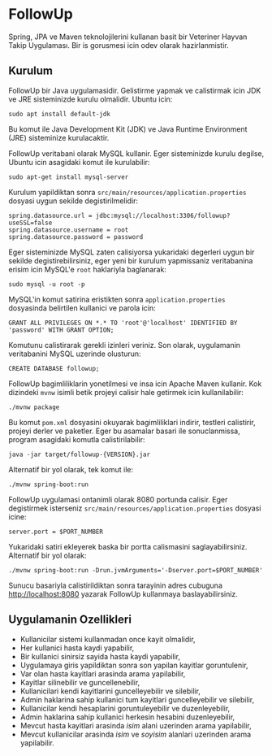 # FollowUp

Spring, JPA ve Maven teknolojilerini kullanan basit bir Veteriner Hayvan Takip Uygulaması. Bir is gorusmesi icin odev 
olarak hazirlanmistir.

## Kurulum

FollowUp bir Java uygulamasidir. Gelistirme yapmak ve calistirmak icin JDK ve JRE sisteminizde kurulu olmalidir. Ubuntu icin:

`
sudo apt install default-jdk
`

Bu komut ile Java Development Kit (JDK) ve Java Runtime Environment (JRE) sisteminize kurulacaktir. 

FollowUp veritabani olarak MySQL kullanir. Eger sisteminizde kurulu degilse, Ubuntu icin asagidaki komut ile kurulabilir:

`
sudo apt-get install mysql-server
`

Kurulum yapildiktan sonra `src/main/resources/application.properties` dosyasi uygun sekilde degistirilmelidir:

```
spring.datasource.url = jdbc:mysql://localhost:3306/followup?useSSL=false
spring.datasource.username = root
spring.datasource.password = password
```

Eger sisteminizde MySQL zaten calisiyorsa yukaridaki degerleri uygun bir sekilde degistirebilirsiniz, eger yeni bir
kurulum yapmissaniz veritabanina erisim icin MySQL'e `root` haklariyla baglanarak:

`sudo mysql -u root -p`

MySQL'in komut satirina eristikten sonra `application.properties` dosyasinda belirtilen kullanici ve parola icin: 

`
GRANT ALL PRIVILEGES ON *.* TO 'root'@'localhost' IDENTIFIED BY 'password' WITH GRANT OPTION;
`

Komutunu calistirarak gerekli izinleri veriniz. Son olarak, uygulamanin veritabanini MySQL uzerinde olusturun:

`
CREATE DATABASE followup;
`

FollowUp bagimliliklarin yonetilmesi ve insa icin Apache Maven kullanir. Kok dizindeki `mvnw` isimli betik projeyi calisir
hale getirmek icin kullanilabilir:

```
./mvnw package
```

Bu komut `pom.xml` dosyasini okuyarak bagimliliklari indirir, testleri calistirir, projeyi derler ve paketler. 
Eger bu asamalar basari ile sonuclanmissa, program asagidaki komutla calistirilabilir:
 
`java -jar target/followup-{VERSION}.jar`

Alternatif bir yol olarak, tek komut ile: 

`
./mvnw spring-boot:run
`

FollowUp uygulamasi ontanimli olarak 8080 portunda calisir. Eger degistirmek isterseniz `src/main/resources/application.properties` dosyasi icine:

`
server.port = $PORT_NUMBER
`

Yukaridaki satiri ekleyerek baska bir portta calismasini saglayabilirsiniz. Alternatif bir yol olarak:

`
./mvnw spring-boot:run -Drun.jvmArguments='-Dserver.port=$PORT_NUMBER'
`

Sunucu basariyla calistirildiktan sonra tarayinin adres cubuguna [http://localhost:8080](http://localhost:8080) yazarak
FollowUp kullanmaya baslayabilirsiniz.
 

## Uygulamanin Ozellikleri

* Kullanicilar sistemi kullanmadan once kayit olmalidir,
* Her kullanici hasta kaydi yapabilir,
* Bir kullanici sinirsiz sayida hasta kaydi yapabilir,
* Uygulamaya giris yapildiktan sonra son yapilan kayitlar goruntulenir,
* Var olan hasta kayitlari arasinda arama yapilabilir,
* Kayitlar silinebilir ve guncellenebilir,
* Kullanicilari kendi kayitlarini guncelleyebilir ve silebilir,
* Admin haklarina sahip kullanici tum kayitlari guncelleyebilir ve silebilir,
* Kullanicilar kendi hesaplarini goruntuleyebilir ve duzenleyebilir,
* Admin haklarina sahip kullanici herkesin hesabini duzenleyebilir,
* Mevcut hasta kayitlari arasinda *isim* alani uzerinden arama yapilabilir,
* Mevcut kullanicilar arasinda *isim* ve *soyisim* alanlari uzerinden arama yapilabilir.

